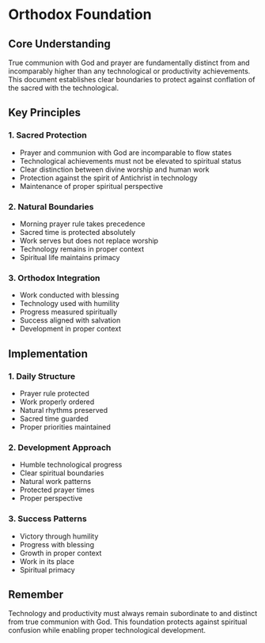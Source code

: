 # Orthodox Foundation

## Core Understanding

True communion with God and prayer are fundamentally distinct from and incomparably higher than any technological or productivity achievements. This document establishes clear boundaries to protect against conflation of the sacred with the technological.

## Key Principles

### 1. Sacred Protection
- Prayer and communion with God are incomparable to flow states
- Technological achievements must not be elevated to spiritual status
- Clear distinction between divine worship and human work
- Protection against the spirit of Antichrist in technology
- Maintenance of proper spiritual perspective

### 2. Natural Boundaries
- Morning prayer rule takes precedence
- Sacred time is protected absolutely
- Work serves but does not replace worship
- Technology remains in proper context
- Spiritual life maintains primacy

### 3. Orthodox Integration
- Work conducted with blessing
- Technology used with humility
- Progress measured spiritually
- Success aligned with salvation
- Development in proper context

## Implementation

### 1. Daily Structure
- Prayer rule protected
- Work properly ordered
- Natural rhythms preserved
- Sacred time guarded
- Proper priorities maintained

### 2. Development Approach
- Humble technological progress
- Clear spiritual boundaries
- Natural work patterns
- Protected prayer times
- Proper perspective

### 3. Success Patterns
- Victory through humility
- Progress with blessing
- Growth in proper context
- Work in its place
- Spiritual primacy

## Remember

Technology and productivity must always remain subordinate to and distinct from true communion with God. This foundation protects against spiritual confusion while enabling proper technological development. 
